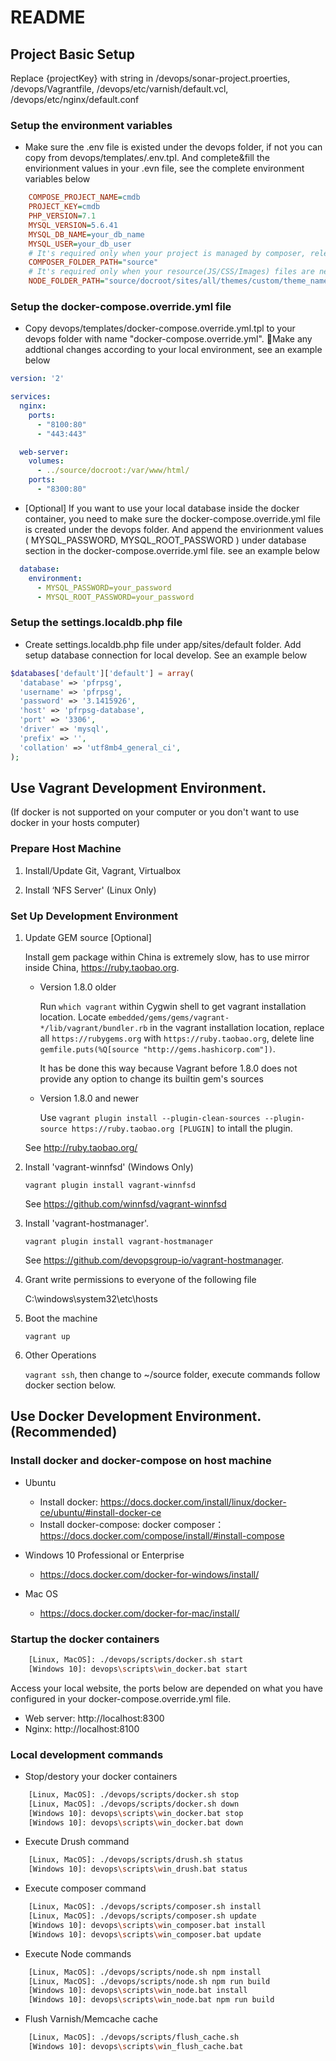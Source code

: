 README
======

## Project Basic Setup

Replace {projectKey} with string in /devops/sonar-project.proerties, /devops/Vagrantfile, /devops/etc/varnish/default.vcl, /devops/etc/nginx/default.conf

### Setup the environment variables

* Make sure the .env file is existed under the devops folder, if not you can copy from devops/templates/.env.tpl. And complete&fill the envirionment values in your .evn file, see the complete environment variables below

```ini
    COMPOSE_PROJECT_NAME=cmdb
    PROJECT_KEY=cmdb
    PHP_VERSION=7.1
    MYSQL_VERSION=5.6.41
    MYSQL_DB_NAME=your_db_name
    MYSQL_USER=your_db_user
    # It's required only when your project is managed by composer, relevent path to your git root
    COMPOSER_FOLDER_PATH="source"
    # It's required only when your resource(JS/CSS/Images) files are needed to be built by node, relevent path to your git root
    NODE_FOLDER_PATH="source/docroot/sites/all/themes/custom/theme_name"
```

### Setup the docker-compose.override.yml file

* Copy devops/templates/docker-compose.override.yml.tpl to your devops folder with name "docker-compose.override.yml". Make any addtional changes according to your local environment, see an example below

```yml
version: '2'

services:
  nginx:
    ports:
      - "8100:80"
      - "443:443"

  web-server:
    volumes:
      - ../source/docroot:/var/www/html/
    ports:
      - "8300:80"
```

* [Optional] If you want to use your local database inside the docker container, you need to make sure the docker-compose.override.yml file is created under the devops folder. And append the envirionment values ( MYSQL_PASSWORD, MYSQL_ROOT_PASSWORD ) under database section in the docker-compose.override.yml file. see an example below

```yml
  database:
    environment:
      - MYSQL_PASSWORD=your_password
      - MYSQL_ROOT_PASSWORD=your_password
```

### Setup the settings.localdb.php file
* Create settings.localdb.php file under app/sites/default folder. Add setup database connection for local develop. See an example below

```php
$databases['default']['default'] = array(
  'database' => 'pfrpsg',
  'username' => 'pfrpsg',
  'password' => '3.1415926',
  'host' => 'pfrpsg-database',
  'port' => '3306',
  'driver' => 'mysql',
  'prefix' => '',
  'collation' => 'utf8mb4_general_ci',
);
```

## Use Vagrant Development Environment.

(If docker is not supported on your computer or you don't want to use docker in your hosts computer)

### Prepare Host Machine

1. Install/Update Git, Vagrant, Virtualbox

2. Install ‘NFS Server' (Linux Only)

### Set Up Development Environment

1. Update GEM source [Optional]

    Install gem package within China is extremely slow, has to use mirror inside China, https://ruby.taobao.org.

    * Version 1.8.0 older

        Run `which vagrant` within Cygwin shell to get vagrant installation location. Locate `embedded/gems/gems/vagrant-*/lib/vagrant/bundler.rb` in the vagrant installation location, replace all `https://rubygems.org` with `https://ruby.taobao.org`, delete line `gemfile.puts(%Q[source "http://gems.hashicorp.com"])`.

        It has be done this way because Vagrant before 1.8.0 does not provide any option to change its builtin gem's sources

    * Version 1.8.0 and newer

        Use `vagrant plugin install --plugin-clean-sources --plugin-source https://ruby.taobao.org [PLUGIN]` to intall the plugin.

    See <http://ruby.taobao.org/>

2. Install 'vagrant-winnfsd' (Windows Only)

    `vagrant plugin install vagrant-winnfsd`

    See <https://github.com/winnfsd/vagrant-winnfsd>

3. Install 'vagrant-hostmanager'.

    `vagrant plugin install vagrant-hostmanager`

    See <https://github.com/devopsgroup-io/vagrant-hostmanager>.

4. Grant write permissions to everyone of the following file

    C:\\windows\system32\etc\hosts


5. Boot the machine

    `vagrant up`

6. Other Operations

    `vagrant ssh`, then change to ~/source folder, execute commands follow docker section below.

## Use Docker Development Environment. (Recommended)

### Install docker and docker-compose on host machine

* Ubuntu

    - Install docker: https://docs.docker.com/install/linux/docker-ce/ubuntu/#install-docker-ce
    - Install docker-compose: docker composer：https://docs.docker.com/compose/install/#install-compose

* Windows 10 Professional or Enterprise
    - https://docs.docker.com/docker-for-windows/install/

* Mac OS
    - https://docs.docker.com/docker-for-mac/install/

### Startup the docker containers

```bash
    [Linux, MacOS]: ./devops/scripts/docker.sh start
    [Windows 10]: devops\scripts\win_docker.bat start
```
Access your local website, the ports below are depended on what you have configured in your docker-compose.override.yml file.

* Web server: http://localhost:8300
* Nginx: http://localhost:8100

### Local development commands

* Stop/destory your docker containers

```bash
    [Linux, MacOS]: ./devops/scripts/docker.sh stop
    [Linux, MacOS]: ./devops/scripts/docker.sh down
    [Windows 10]: devops\scripts\win_docker.bat stop
    [Windows 10]: devops\scripts\win_docker.bat down
```

* Execute Drush command

```bash
    [Linux, MacOS]: ./devops/scripts/drush.sh status
    [Windows 10]: devops\scripts\win_drush.bat status
```

* Execute composer command

```bash
    [Linux, MacOS]: ./devops/scripts/composer.sh install
    [Linux, MacOS]: ./devops/scripts/composer.sh update
    [Windows 10]: devops\scripts\win_composer.bat install
    [Windows 10]: devops\scripts\win_composer.bat update
```

* Execute Node commands

```bash
    [Linux, MacOS]: ./devops/scripts/node.sh npm install
    [Linux, MacOS]: ./devops/scripts/node.sh npm run build
    [Windows 10]: devops\scripts\win_node.bat install
    [Windows 10]: devops\scripts\win_node.bat npm run build
```

* Flush Varnish/Memcache cache

```bash
    [Linux, MacOS]: ./devops/scripts/flush_cache.sh
    [Windows 10]: devops\scripts\win_flush_cache.bat
```

